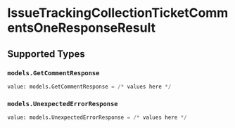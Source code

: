 # IssueTrackingCollectionTicketCommentsOneResponseResult


## Supported Types

### `models.GetCommentResponse`

```python
value: models.GetCommentResponse = /* values here */
```

### `models.UnexpectedErrorResponse`

```python
value: models.UnexpectedErrorResponse = /* values here */
```

